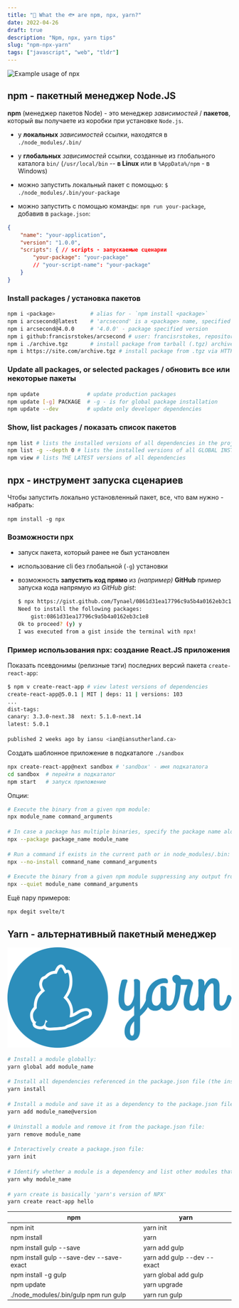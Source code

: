 ```yaml
---
title: "🗿 What the 🐟 are npm, npx, yarn?"
date: 2022-04-26
draft: true
description: "Npm, npx, yarn tips"
slug: "npm-npx-yarn"
tags: ["javascript", "web", "tldr"]
---
```


![Example usage of npx](npx-demo.gif)

## npm - пакетный менеджер Node.JS

**npm** (менеджер пакетов Node) - это менеджер *зависимостей* / **пакетов**, который вы получаете из коробки при установке `Node.js`.

- у **локальных** *зависимостей* ссылки, находятся в `./node_modules/.bin/`
- у **глобальных** *зависимостей* ссылки, созданные из глобального каталога `bin/` (`/usr/local/bin` -- **в Linux** или в `%AppData%/npm` - в Windows)

- можно запустить локальный пакет с помощью:
    `$ ./node_modules/.bin/your-package`

- можно запустить с помощью команды: `npm run your-package`, добавив в `package.json`:

```json
{
    "name": "your-application",
    "version": "1.0.0",
    "scripts": { // scripts - запускаемые сценарии
        "your-package": "your-package"
        // "your-script-name": "your-package"
    }
}
```

### Install packages / установка пакетов

```bash
npm i <package>           # alias for - `npm install <package>`
npm i arcsecond@latest    # 'arcsecond' is a <package> name, specified tag: 'latest'
npm i arcsecond@4.0.0     # '4.0.0' - package specified version
npm i github:francisrstokes/arcsecond # user: francisrstokes, repository: arcsecond
npm i ./archive.tgz       # install package from tarball (.tgz) archive
npm i https://site.com/archive.tgz # install package from .tgz via HTTPS
```

### Update all packages, or selected packages / обновить все или некоторые пакеты

```bash
npm update               # update production packages
npm update [-g] PACKAGE  # -g - is for global package installation
npm update --dev         # update only developer dependencies
```

### Show, list packages / показать список пакетов

```bash
npm list # lists the installed versions of all dependencies in the project
npm list -g --depth 0 # lists the installed versions of all GLOBAL INSTALLED packages
npm view # lists THE LATEST versions of all dependencies
```

## npx - инструмент запуска сценариев

Чтобы запустить локально установленный пакет, все, что вам нужно - набрать:

`npm install -g npx`

### Возможности npx

- запуск пакета, который ранее не был установлен
- использование cli без глобальной (`-g`) установки
- возможность **запустить код прямо** из *(например)* **GitHub**
    пример запуска кода напрямую из *GitHub gist*:

    ```bash
    $ npx https://gist.github.com/Tynael/0861d31ea17796c9a5b4a0162eb3c1e8
    Need to install the following packages:
        gist:0861d31ea17796c9a5b4a0162eb3c1e8
    Ok to proceed? (y) y
    I was executed from a gist inside the terminal with npx!
    ```

### Пример использования npx: создание React.JS приложения

Показать псевдонимы (релизные тэги) последних версий пакета `create-react-app`:

```bash
$ npm v create-react-app # view latest versions of dependencies
create-react-app@5.0.1 | MIT | deps: 11 | versions: 103
...
dist-tags:
canary: 3.3.0-next.38  next: 5.1.0-next.14
latest: 5.0.1

published 2 weeks ago by iansu <ian@iansutherland.ca>
```

Создать шаблонное приложение в подкаталоге `./sandbox`

```bash
npx create-react-app@next sandbox # 'sandbox' - имя подкаталога 
cd sandbox  # перейти в подкаталог
npm start   # запуск приложение
```

Опции:

```bash
# Execute the binary from a given npm module:
npx module_name command_arguments

# In case a package has multiple binaries, specify the package name along with the binary:
npx --package package_name module_name

# Run a command if exists in the current path or in node_modules/.bin:
npx --no-install command_name command_arguments

# Execute the binary from a given npm module suppressing any output from npx itself:
npx --quiet module_name command_arguments
```

Ещё пару примеров:

```bash
npx degit svelte/t
```

## Yarn - альтернативный пакетный менеджер

![yarn](./yarn_logo.svg)

```bash
# Install a module globally:
yarn global add module_name

# Install all dependencies referenced in the package.json file (the install is optional):
yarn install

# Install a module and save it as a dependency to the package.json file (add --dev to save as a dev dependency):
yarn add module_name@version

# Uninstall a module and remove it from the package.json file:
yarn remove module_name

# Interactively create a package.json file:
yarn init

# Identify whether a module is a dependency and list other modules that depend upon it:
yarn why module_name

# yarn create is basically 'yarn's version of NPX'
yarn create react-app hello
```

| npm                                       | yarn                        |
|------------------------------------------ |-----------------------------|
| npm init                                  | yarn init                   |
| npm install                               | yarn                        |
| npm install gulp --save                   | yarn add gulp               |
| npm install gulp --save-dev --save-exact  | yarn add gulp --dev --exact |
| npm install -g gulp                       | yarn global add gulp        |
| npm update                                | yarn upgrade                |
| ./node_modules/.bin/gulp npm run gulp     | yarn run gulp               |
